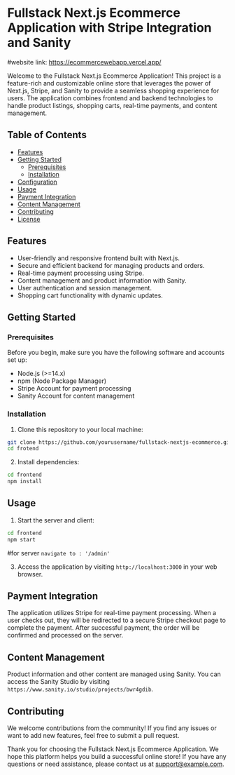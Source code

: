 # Fullstack Next.js Ecommerce Application with Stripe Integration and Sanity

#website link: https://ecommercewebapp.vercel.app/



Welcome to the Fullstack Next.js Ecommerce Application! This project is a feature-rich and customizable online store that leverages the power of Next.js, Stripe, and Sanity to provide a seamless shopping experience for users. The application combines frontend and backend technologies to handle product listings, shopping carts, real-time payments, and content management.

## Table of Contents

- [Features](#features)
- [Getting Started](#getting-started)
  - [Prerequisites](#prerequisites)
  - [Installation](#installation)
- [Configuration](#configuration)
- [Usage](#usage)
- [Payment Integration](#payment-integration)
- [Content Management](#content-management)
- [Contributing](#contributing)
- [License](#license)

## Features

- User-friendly and responsive frontend built with Next.js.
- Secure and efficient backend for managing products and orders.
- Real-time payment processing using Stripe.
- Content management and product information with Sanity.
- User authentication and session management.
- Shopping cart functionality with dynamic updates.


## Getting Started

### Prerequisites

Before you begin, make sure you have the following software and accounts set up:

- Node.js (>=14.x)
- npm (Node Package Manager)
- Stripe Account for payment processing
- Sanity Account for content management

### Installation

1. Clone this repository to your local machine:

```bash
git clone https://github.com/yourusername/fullstack-nextjs-ecommerce.git
cd frotend
```

2. Install dependencies:

```bash
cd frontend
npm install
```


## Usage

1. Start the server and client:

```bash
cd frontend
npm start
```
#for server `navigate to : '/admin'`


3. Access the application by visiting `http://localhost:3000` in your web browser.

## Payment Integration

The application utilizes Stripe for real-time payment processing. When a user checks out, they will be redirected to a secure Stripe checkout page to complete the payment. After successful payment, the order will be confirmed and processed on the server.

## Content Management

Product information and other content are managed using Sanity. You can access the Sanity Studio by visiting `https://www.sanity.io/studio/projects/bwr4gdib`.

## Contributing

We welcome contributions from the community! If you find any issues or want to add new features, feel free to submit a pull request.

Thank you for choosing the Fullstack Next.js Ecommerce Application. We hope this platform helps you build a successful online store! If you have any questions or need assistance, please contact us at support@example.com.
